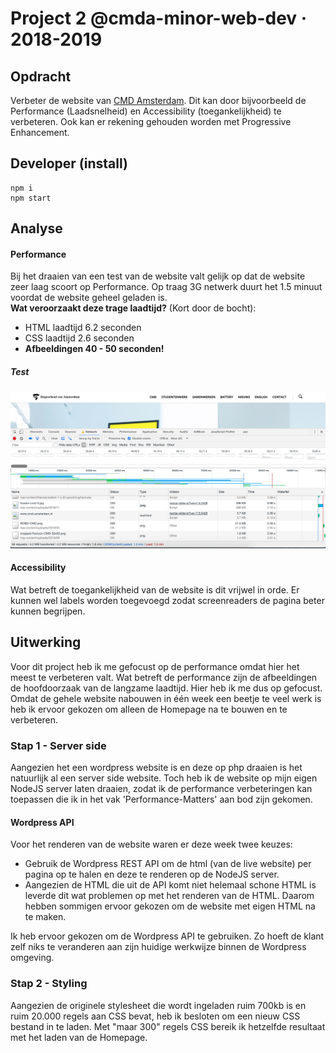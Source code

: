 # Project 2 @cmda-minor-web-dev · 2018-2019

## Opdracht
Verbeter de website van [CMD Amsterdam](https://www.cmd-amsterdam.nl/). Dit kan door bijvoorbeeld de Performance (Laadsnelheid) en Accessibility (toegankelijkheid) te verbeteren.
Ook kan er rekening gehouden worden met Progressive Enhancement. 

## Developer (install)
```
npm i
npm start
```

## Analyse 
#### Performance
Bij het draaien van een test van de website valt gelijk op dat de website zeer laag scoort op Performance.
Op traag 3G netwerk duurt het 1.5 minuut voordat de website geheel geladen is. <br/>
__Wat veroorzaakt deze trage laadtijd?__ (Kort door de bocht):
* HTML laadtijd 6.2 seconden
* CSS laadtijd 2.6 seconden
* __Afbeeldingen 40 - 50 seconden!__

##### Test
![Eerste test](public/readmeimg/performance1.png)

#### Accessibility
Wat betreft de toegankelijkheid van de website is dit vrijwel in orde. Er kunnen wel labels worden toegevoegd
zodat screenreaders de pagina beter kunnen begrijpen. 

## Uitwerking
Voor dit project heb ik me gefocust op de performance omdat hier het meest te verbeteren valt.
Wat betreft de performance zijn de afbeeldingen de hoofdoorzaak van de langzame laadtijd. Hier
heb ik me dus op gefocust. Omdat de gehele website nabouwen in één week een beetje te veel werk is heb ik 
ervoor gekozen om alleen de Homepage na te bouwen en te verbeteren. 

### Stap 1 - Server side 
Aangezien het een wordpress website is en deze op php draaien is het natuurlijk al een server side website.
Toch heb ik de website op mijn eigen NodeJS server laten draaien, zodat ik de performance verbeteringen kan 
toepassen die ik in het vak 'Performance-Matters' aan bod zijn gekomen. 

#### Wordpress API
Voor het renderen van de website waren er deze week twee keuzes:
* Gebruik de Wordpress REST API om de html (van de live website) per pagina op te halen en deze te renderen op de NodeJS server.
* Aangezien de HTML die uit de API komt niet helemaal schone HTML is leverde dit wat problemen op met het renderen van de HTML.
Daarom hebben sommigen ervoor gekozen om de website met eigen HTML na te maken.

Ik heb ervoor gekozen om de Wordpress API te gebruiken. Zo hoeft de klant zelf niks te veranderen aan zijn huidige werkwijze
binnen de Wordpress omgeving.

### Stap 2 - Styling
Aangezien de originele stylesheet die wordt ingeladen ruim 700kb is en ruim 20.000 regels aan CSS bevat, heb ik besloten om een nieuw
CSS bestand in te laden. Met "maar 300" regels CSS bereik ik hetzelfde resultaat met het laden van de Homepage.













